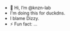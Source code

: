- 👋 Hi, I’m @knzn-lab
- I'm doing this for duckdns.
- I blame Dizzy.
- ⚡ Fun fact: ...

<!---
knzn-lab/knzn-lab is a ✨ special ✨ repository because its `README.md` (this file) appears on your GitHub profile.
You can click the Preview link to take a look at your changes.
--->
